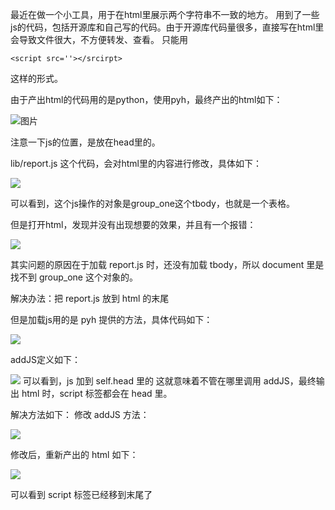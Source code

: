 最近在做一个小工具，用于在html里展示两个字符串不一致的地方。
用到了一些js的代码，包括开源库和自己写的代码。由于开源库代码量很多，直接写在html里会导致文件很大，不方便转发、查看。
只能用

    <script src=''></srcirpt> 

这样的形式。

由于产出html的代码用的是python，使用pyh，最终产出的html如下：

![图片](http://img.blog.csdn.net/20161229123303364?watermark/2/text/aHR0cDovL2Jsb2cuY3Nkbi5uZXQvcmFvd2Vpamlhbg==/font/5a6L5L2T/fontsize/400/fill/I0JBQkFCMA==/dissolve/70/gravity/Center)


注意一下js的位置，是放在head里的。

lib/report.js 这个代码，会对html里的内容进行修改，具体如下：

![](http://img.blog.csdn.net/20161229123449395?watermark/2/text/aHR0cDovL2Jsb2cuY3Nkbi5uZXQvcmFvd2Vpamlhbg==/font/5a6L5L2T/fontsize/400/fill/I0JBQkFCMA==/dissolve/70/gravity/Center)


可以看到，这个js操作的对象是group_one这个tbody，也就是一个表格。

但是打开html，发现并没有出现想要的效果，并且有一个报错：

![](http://img.blog.csdn.net/20161229123719213?watermark/2/text/aHR0cDovL2Jsb2cuY3Nkbi5uZXQvcmFvd2Vpamlhbg==/font/5a6L5L2T/fontsize/400/fill/I0JBQkFCMA==/dissolve/70/gravity/Center)


其实问题的原因在于加载 report.js 时，还没有加载 tbody，所以 document 里是找不到 group_one 这个对象的。

解决办法：把 report.js 放到 html 的末尾

但是加载js用的是 pyh 提供的方法，具体代码如下：

![](http://img.blog.csdn.net/20161229124020243)


addJS定义如下：

![](http://img.blog.csdn.net/20161229130850554)
可以看到，js 加到 self.head 里的
这就意味着不管在哪里调用 addJS，最终输出 html 时，script 标签都会在 head 里。

解决方法如下：
修改 addJS 方法：

![](http://img.blog.csdn.net/20161229130923475)

修改后，重新产出的 html 如下：

![](http://img.blog.csdn.net/20161229131008852)

可以看到 script 标签已经移到末尾了
